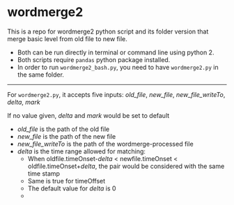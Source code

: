 # wordmerge2

This is a repo for wordmerge2 python script and its folder version that merge basic level from old file to new file. 

- Both can be run directly in terminal or command line using python 2. 
- Both scripts require `pandas` python package installed.
- In order to run `wordmerge2_bash.py`, you need to have `wordmerge2.py` in the same folder. 
----
For `wordmerge2.py`, it accepts five inputs: *old_file*, *new_file*, *new_file_writeTo*, *delta*, *mark*

If no value given, *delta* and *mark* would be set to default 

- *old_file* is the path of the old file
- *new_file* is the path of the new file
- *new_file_writeTo* is the path of the wordmerge-processed file
- *delta* is the time range allowed for matching: 
  * When oldfile.timeOnset-*delta* < newfile.timeOnset < oldfile.timeOnset+*delta*, the pair would be considered with the same time stamp
  * Same is true for timeOffset
  * The default value for *delta* is 0
  * 
